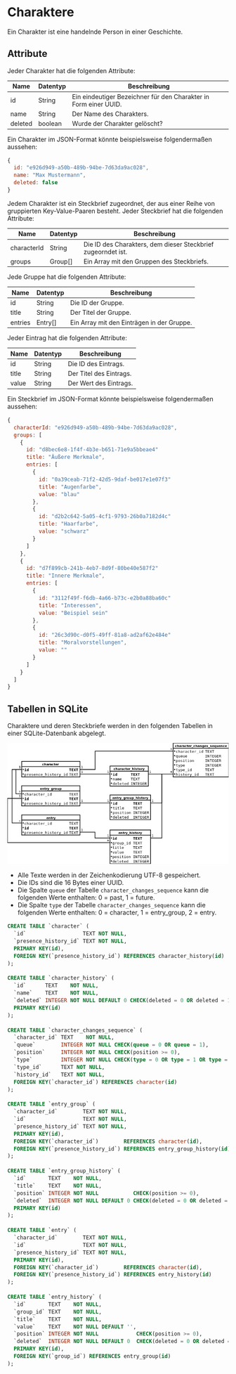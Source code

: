 # Charaktere

Ein Charakter ist eine handelnde Person in einer Geschichte.


## Attribute

Jeder Charakter hat die folgenden Attribute:

| Name      | Datentyp | Beschreibung                                                     |
|-----------|----------|------------------------------------------------------------------|
| id        | String   | Ein eindeutiger Bezeichner für den Charakter in Form einer UUID. |
| name      | String   | Der Name des Charakters.                                         |
| deleted   | boolean  | Wurde der Charakter gelöscht?                                    |

Ein Charakter im JSON-Format könnte beispielsweise folgendermaßen aussehen:

```javascript
{
  id: "e926d949-a50b-489b-94be-7d63da9ac028",
  name: "Max Mustermann",
  deleted: false
}
```

Jedem Charakter ist ein Steckbrief zugeordnet, der aus einer Reihe von
gruppierten Key-Value-Paaren besteht. Jeder Steckbrief hat die folgenden
Attribute:

| Name        | Datentyp | Beschreibung                                                     |
|-------------|----------|------------------------------------------------------------------|
| characterId | String   | Die ID des Charakters, dem dieser Steckbrief zugeorndet ist.     |
| groups      | Group[]  | Ein Array mit den Gruppen des Steckbriefs.                       |

Jede Gruppe hat die folgenden Attribute:

| Name        | Datentyp | Beschreibung                                                     |
|-------------|----------|------------------------------------------------------------------|
| id          | String   | Die ID der Gruppe.                                               |
| title       | String   | Der Titel der Gruppe.                                            |
| entries     | Entry[]  | Ein Array mit den Einträgen in der Gruppe.                       |

Jeder Eintrag hat die folgenden Attribute:

| Name        | Datentyp | Beschreibung                                                     |
|-------------|----------|------------------------------------------------------------------|
| id          | String   | Die ID des Eintrags.                                             |
| title       | String   | Der Titel des Eintrags.                                          |
| value       | String   | Der Wert des Eintrags.                                           |

Ein Steckbrief im JSON-Format könnte beispielsweise folgendermaßen aussehen:

```javascript
{
  characterId: "e926d949-a50b-489b-94be-7d63da9ac028",
  groups: [
    {
      id: "d8bec6e8-1f4f-4b3e-b651-71e9a5bbeae4"
      title: "Äußere Merkmale",
      entries: [
        {
          id: "0a39ceab-71f2-42d5-9daf-be017e1e07f3"
          title: "Augenfarbe",
          value: "blau"
        },
        {
          id: "d2b2c642-5a05-4cf1-9793-26b0a7182d4c"
          title: "Haarfarbe",
          value: "schwarz"
        }
      ]
    },
    {
      id: "d7f899cb-241b-4eb7-8d9f-80be40e587f2"
      title: "Innere Merkmale",
      entries: [
        {
          id: "3112f49f-f6db-4a66-b73c-e2b0a88ba60c"
          title: "Interessen",
          value: "Beispiel sein"
        },
        {
          id: "26c3d90c-d0f5-49ff-81a8-ad2af62e484e"
          title: "Moralvorstellungen",
          value: ""
        }
      ]
    }
  ]
}
```


## Tabellen in SQLite

Charaktere und deren Steckbriefe werden in den folgenden Tabellen in einer
SQLite-Datenbank abgelegt.

![](tables.png)

- Alle Texte werden in der Zeichenkodierung UTF-8 gespeichert.
- Die IDs sind die 16 Bytes einer UUID.
- Die Spalte `queue` der Tabelle `character_changes_sequence` kann die folgenden
  Werte enthalten: 0 = past, 1 = future.
- Die Spalte `type` der Tabelle `character_changes_sequence` kann die folgenden
  Werte enthalten: 0 = character, 1 = entry_group, 2 = entry.

```sql
CREATE TABLE `character` (
  `id`                  TEXT NOT NULL,
  `presence_history_id` TEXT NOT NULL,
  PRIMARY KEY(id),
  FOREIGN KEY(`presence_history_id`) REFERENCES character_history(id)
);

CREATE TABLE `character_history` (
  `id`      TEXT    NOT NULL,
  `name`    TEXT    NOT NULL,
  `deleted` INTEGER NOT NULL DEFAULT 0 CHECK(deleted = 0 OR deleted = 1),
  PRIMARY KEY(id)
);

CREATE TABLE `character_changes_sequence` (
  `character_id` TEXT    NOT NULL,
  `queue`        INTEGER NOT NULL CHECK(queue = 0 OR queue = 1),
  `position`     INTEGER NOT NULL CHECK(position >= 0),
  `type`         INTEGER NOT NULL CHECK(type = 0 OR type = 1 OR type = 2),
  `type_id`      TEXT NOT NULL,
  `history_id`   TEXT NOT NULL,
  FOREIGN KEY(`character_id`) REFERENCES character(id)
);

CREATE TABLE `entry_group` (
  `character_id`        TEXT NOT NULL,
  `id`                  TEXT NOT NULL,
  `presence_history_id` TEXT NOT NULL,
  PRIMARY KEY(id),
  FOREIGN KEY(`character_id`)        REFERENCES character(id),
  FOREIGN KEY(`presence_history_id`) REFERENCES entry_group_history(id)
);

CREATE TABLE `entry_group_history` (
  `id`       TEXT    NOT NULL,
  `title`    TEXT    NOT NULL,
  `position` INTEGER NOT NULL           CHECK(position >= 0),
  `deleted`  INTEGER NOT NULL DEFAULT 0 CHECK(deleted = 0 OR deleted = 1),
  PRIMARY KEY(id)
);

CREATE TABLE `entry` (
  `character_id`        TEXT NOT NULL,
  `id`                  TEXT NOT NULL,
  `presence_history_id` TEXT NOT NULL,
  PRIMARY KEY(id),
  FOREIGN KEY(`character_id`)        REFERENCES character(id),
  FOREIGN KEY(`presence_history_id`) REFERENCES entry_history(id)
);

CREATE TABLE `entry_history` (
  `id`       TEXT    NOT NULL,
  `group_id` TEXT    NOT NULL,
  `title`    TEXT    NOT NULL,
  `value`    TEXT    NOT NULL DEFAULT '',
  `position` INTEGER NOT NULL            CHECK(position >= 0),
  `deleted`  INTEGER NOT NULL DEFAULT 0  CHECK(deleted = 0 OR deleted = 1),
  PRIMARY KEY(id),
  FOREIGN KEY(`group_id`) REFERENCES entry_group(id)
);
```
